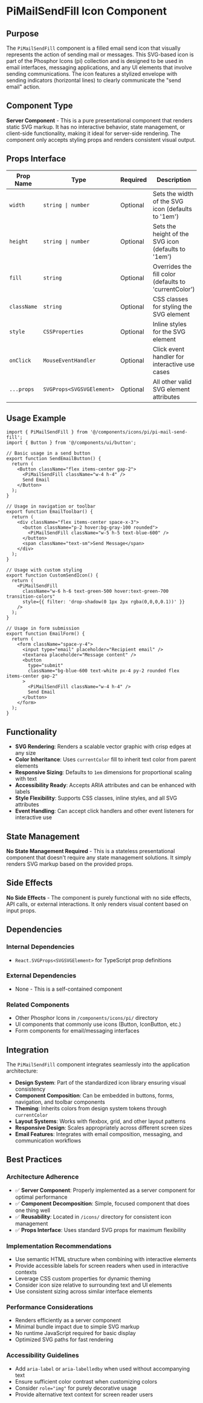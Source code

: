 # PiMailSendFill Icon Component

## Purpose

The `PiMailSendFill` component is a filled email send icon that visually represents the action of sending mail or messages. This SVG-based icon is part of the Phosphor Icons (pi) collection and is designed to be used in email interfaces, messaging applications, and any UI elements that involve sending communications. The icon features a stylized envelope with sending indicators (horizontal lines) to clearly communicate the "send email" action.

## Component Type

**Server Component** - This is a pure presentational component that renders static SVG markup. It has no interactive behavior, state management, or client-side functionality, making it ideal for server-side rendering. The component only accepts styling props and renders consistent visual output.

## Props Interface

| Prop Name | Type | Required | Description |
|-----------|------|----------|-------------|
| `width` | `string \| number` | Optional | Sets the width of the SVG icon (defaults to '1em') |
| `height` | `string \| number` | Optional | Sets the height of the SVG icon (defaults to '1em') |
| `fill` | `string` | Optional | Overrides the fill color (defaults to 'currentColor') |
| `className` | `string` | Optional | CSS classes for styling the SVG element |
| `style` | `CSSProperties` | Optional | Inline styles for the SVG element |
| `onClick` | `MouseEventHandler` | Optional | Click event handler for interactive use cases |
| `...props` | `SVGProps<SVGSVGElement>` | Optional | All other valid SVG element attributes |

## Usage Example

```tsx
import { PiMailSendFill } from '@/components/icons/pi/pi-mail-send-fill';
import { Button } from '@/components/ui/button';

// Basic usage in a send button
export function SendEmailButton() {
  return (
    <Button className="flex items-center gap-2">
      <PiMailSendFill className="w-4 h-4" />
      Send Email
    </Button>
  );
}

// Usage in navigation or toolbar
export function EmailToolbar() {
  return (
    <div className="flex items-center space-x-3">
      <button className="p-2 hover:bg-gray-100 rounded">
        <PiMailSendFill className="w-5 h-5 text-blue-600" />
      </button>
      <span className="text-sm">Send Message</span>
    </div>
  );
}

// Usage with custom styling
export function CustomSendIcon() {
  return (
    <PiMailSendFill 
      className="w-6 h-6 text-green-500 hover:text-green-700 transition-colors"
      style={{ filter: 'drop-shadow(0 1px 2px rgba(0,0,0,0.1))' }}
    />
  );
}

// Usage in form submission
export function EmailForm() {
  return (
    <form className="space-y-4">
      <input type="email" placeholder="Recipient email" />
      <textarea placeholder="Message content" />
      <button 
        type="submit" 
        className="bg-blue-600 text-white px-4 py-2 rounded flex items-center gap-2"
      >
        <PiMailSendFill className="w-4 h-4" />
        Send Email
      </button>
    </form>
  );
}
```

## Functionality

- **SVG Rendering**: Renders a scalable vector graphic with crisp edges at any size
- **Color Inheritance**: Uses `currentColor` fill to inherit text color from parent elements
- **Responsive Sizing**: Defaults to `1em` dimensions for proportional scaling with text
- **Accessibility Ready**: Accepts ARIA attributes and can be enhanced with labels
- **Style Flexibility**: Supports CSS classes, inline styles, and all SVG attributes
- **Event Handling**: Can accept click handlers and other event listeners for interactive use

## State Management

**No State Management Required** - This is a stateless presentational component that doesn't require any state management solutions. It simply renders SVG markup based on the provided props.

## Side Effects

**No Side Effects** - The component is purely functional with no side effects, API calls, or external interactions. It only renders visual content based on input props.

## Dependencies

### Internal Dependencies
- `React.SVGProps<SVGSVGElement>` for TypeScript prop definitions

### External Dependencies
- None - This is a self-contained component

### Related Components
- Other Phosphor Icons in `/components/icons/pi/` directory
- UI components that commonly use icons (Button, IconButton, etc.)
- Form components for email/messaging interfaces

## Integration

The `PiMailSendFill` component integrates seamlessly into the application architecture:

- **Design System**: Part of the standardized icon library ensuring visual consistency
- **Component Composition**: Can be embedded in buttons, forms, navigation, and toolbar components
- **Theming**: Inherits colors from design system tokens through `currentColor`
- **Layout Systems**: Works with flexbox, grid, and other layout patterns
- **Responsive Design**: Scales appropriately across different screen sizes
- **Email Features**: Integrates with email composition, messaging, and communication workflows

## Best Practices

### Architecture Adherence
- ✅ **Server Component**: Properly implemented as a server component for optimal performance
- ✅ **Component Decomposition**: Simple, focused component that does one thing well
- ✅ **Reusability**: Located in `/icons/` directory for consistent icon management
- ✅ **Props Interface**: Uses standard SVG props for maximum flexibility

### Implementation Recommendations
- Use semantic HTML structure when combining with interactive elements
- Provide accessible labels for screen readers when used in interactive contexts
- Leverage CSS custom properties for dynamic theming
- Consider icon size relative to surrounding text and UI elements
- Use consistent sizing across similar interface elements

### Performance Considerations
- Renders efficiently as a server component
- Minimal bundle impact due to simple SVG markup
- No runtime JavaScript required for basic display
- Optimized SVG paths for fast rendering

### Accessibility Guidelines
- Add `aria-label` or `aria-labelledby` when used without accompanying text
- Ensure sufficient color contrast when customizing colors
- Consider `role="img"` for purely decorative usage
- Provide alternative text context for screen reader users